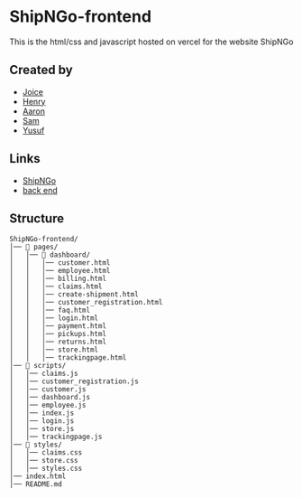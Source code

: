 # ShipNGo-frontend
This is the html/css and javascript hosted on vercel for the website ShipNGo

## Created by
- [Joice](https://github.com/joiceM18)
- [Henry](https://github.com/plobethus)
- [Aaron](https://github.com/Happydragon123)
- [Sam](https://github.com/SamuelAlvarez690)
- [Yusuf](https://github.com/GlowSand)

## Links
- [ShipNGo](https://ship-n-go-frontend.vercel.app)
- [back end](https://github.com/plobethus/ShipNGo-backend)
## Structure
```
ShipNGo-frontend/
│── 📂 pages/
│   │── 📂 dashboard/
│   │   │── customer.html
│   │   │── employee.html
│   │   │── billing.html
│   │   │── claims.html
│   │   │── create-shipment.html
│   │   │── customer_registration.html
│   │   │── faq.html
│   │   │── login.html
│   │   │── payment.html
│   │   │── pickups.html
│   │   │── returns.html
│   │   │── store.html
│   │   │── trackingpage.html
│── 📂 scripts/
│   │── claims.js
│   │── customer_registration.js
│   │── customer.js
│   │── dashboard.js
│   │── employee.js
│   │── index.js
│   │── login.js
│   │── store.js
│   │── trackingpage.js
│── 📂 styles/
│   │── claims.css
│   │── store.css
│   │── styles.css
│── index.html
│── README.md
```

